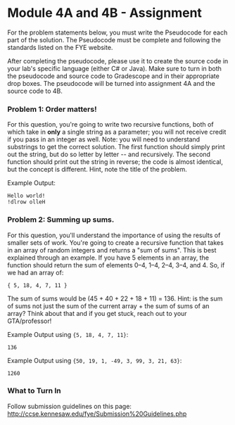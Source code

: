# Module 4A and 4B - Assignment

For the problem statements below, you must write the Pseudocode for each part of the solution. The Pseudocode must be complete and following the standards listed on the FYE website.

After completing the pseudocode, please use it to create the source code in your lab's specific language (either C# or Java). Make sure to turn in both the pseudocode and source code to Gradescope and in their appropriate drop boxes. The pseudocode will be turned into assignment 4A and the source code to 4B.

### Problem 1: Order matters!  
For this question, you're going to write two recursive functions, both of which take in **only** a single string as a parameter; you will not receive credit if you pass in an integer as well. Note: you will need to understand substrings to get the correct solution. The first function should simply print out the string, but do so letter by letter -- and recursively.  The second function should print out the string in reverse; the code is almost identical, but the concept is different. Hint, note the title of the problem.

Example Output:
```
Hello world!
!dlrow olleH
```

### Problem 2: Summing up sums. 
For this question, you'll understand the importance of using the results of smaller sets of work. You're going to create a recursive function that takes in an array of random integers and returns a "sum of sums". This is best explained through an example. If you have 5 elements in an array, the function should return the sum of elements 0–4, 1–4, 2–4, 3–4, and 4.  So, if we had an array of:
```
{ 5, 18, 4, 7, 11 }
```

The sum of sums would be (45 + 40 + 22 + 18 + 11) = 136. Hint: is the sum of sums not just the sum of the current array + the sum of sums of an array? Think about that and if you get stuck, reach out to your GTA/professor!

Example Output using `{5, 18, 4, 7, 11}`:
```
136
```

Example Output using `{50, 19, 1, -49, 3, 99, 3, 21, 63}`:
```
1260
```

### What to Turn In
Follow submission guidelines on this page: http://ccse.kennesaw.edu/fye/Submission%20Guidelines.php


